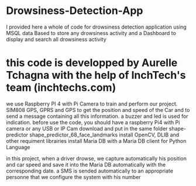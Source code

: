 # Drowsiness-Detection-App
I provided here a whole of code for drowsiness detection application using MSQL data Based to store any drowsiness activity and a Dashboard to display and search all drowsiness activity 
# this code is developped by Aurelle Tchagna with the help of InchTech's team (inchtechs.com)
we use Raspberry PI 4 with Pi Camera to train and perform our project.
SIM808 GPS, GPRS and GPS to get the position and speed of the Car and to send a message containing all this information.
a buzzer and led is used for indication.
before use the code, you should have a raspberry Pi4 with Pi camera or any USB or IP Cam
download and put in the same folder shape-predictor shape_predictor_68_face_landmarks
install OpenCV, DLIB and other requiment librairies
install Maria DB with a Maria DB client for Python Language

in this project, when a driver drowse, we capture automatically his position and car speed and save it into the Maria DB automatically with the corresponding date.
a SMS is sended automatically to an appropriate personne that we configure the system with his number

